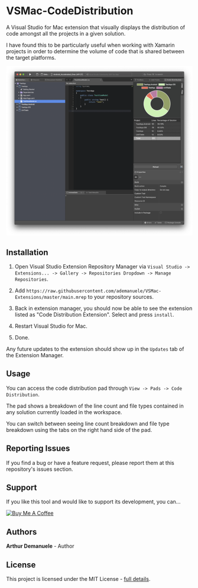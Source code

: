 # VSMac-CodeDistribution

A Visual Studio for Mac extension that visually displays the distribution of code amongst all the projects in a given solution.

I have found this to be particularly useful when working with Xamarin projects in order to determine the volume of code that is shared between the target platforms.

![](doc/preview.png "Preview")

## Installation

1. Open Visual Studio Extension Repository Manager via `Visual Studio -> Extensions... -> Gallery -> Repositories Dropdown -> Manage Repositories`.

2. Add `https://raw.githubusercontent.com/ademanuele/VSMac-Extensions/master/main.mrep` to your repository sources.

3. Back in extension manager, you should now be able to see the extension listed as "Code Distribution Extension". Select and press `install`.

4. Restart Visual Studio for Mac.

5. Done.

Any future updates to the extension should show up in the `Updates` tab of the Extension Manager.

## Usage

You can access the code distribution pad through `View -> Pads -> Code Distribution`.

The pad shows a breakdown of the line count and file types contained in any solution currently loaded in the workspace.

You can switch between seeing line count breakdown and file type breakdown using the tabs on the right hand side of the pad.

## Reporting Issues

If you find a bug or have a feature request, please report them at this repository's issues section.

## Support

If you like this tool and would like to support its development, you can...

<a href="https://www.buymeacoffee.com/arthurdemanuele" target="_blank"><img src="https://cdn.buymeacoffee.com/buttons/default-orange.png" alt="Buy Me A Coffee" style="height: 36px !important;width: 152px !important;" ></a>

## Authors

**Arthur Demanuele** - Author

## License

This project is licensed under the MIT License - [full details](LICENSE.md).
